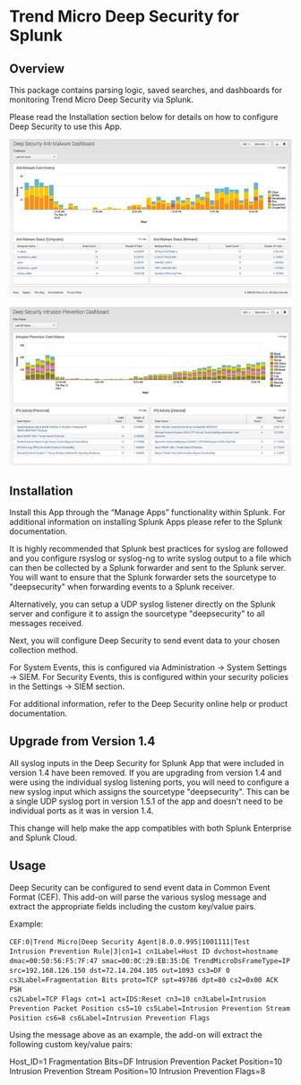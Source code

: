 Trend Micro Deep Security for Splunk
=========================

Overview
--------
This package contains parsing logic, saved searches, and dashboards for monitoring Trend Micro Deep Security via Splunk.

Please read the Installation section below for details on how to configure Deep Security to use this App.

![](/screenshots/antimalware_dashboard.png) 

![](/screenshots/ips_dashboard.png)

Installation
------------
Install this App through the “Manage Apps” functionality within Splunk. For additional information on installing Splunk Apps please refer to the Splunk documentation.

It is highly recommended that Splunk best practices for syslog are followed and you configure rsyslog or syslog-ng to write syslog output to a file which can then be collected by a Splunk forwarder and sent to the Splunk server. You will want to ensure that the Splunk forwarder sets the sourcetype to "deepsecurity" when forwarding events to a Splunk receiver.

Alternatively, you can setup a UDP syslog listener directly on the Splunk server and configure it to assign the sourcetype "deepsecurity" to all messages received.

Next, you will configure Deep Security to send event data to your chosen collection method.

For System Events, this is configured via Administration -> System Settings -> SIEM.
For Security Events, this is configured within your security policies in the Settings -> SIEM section.

For additional information, refer to the Deep Security online help or product documentation.

Upgrade from Version 1.4
------------
All syslog inputs in the Deep Security for Splunk App that were included in version 1.4 have been removed. If you are upgrading from version 1.4 and were using the individual syslog listening ports, you will need to configure a new syslog input which assigns the sourcetype "deepsecurity". This can be a single UDP syslog port in version 1.5.1 of the app and doesn't need to be individual ports as it was in version 1.4.

This change will help make the app compatibles with both Splunk Enterprise and Splunk Cloud.

Usage
------------
Deep Security can be configured to send event data in Common Event Format (CEF). This add-on will parse the various syslog message and extract the appropriate fields including the custom key/value pairs.

Example:

<code>CEF:0|Trend Micro|Deep Security Agent|8.0.0.995|1001111|Test Intrusion Prevention Rule|3|cn1=1 cn1Label=Host ID dvchost=hostname dmac=00:50:56:F5:7F:47 smac=00:0C:29:EB:35:DE TrendMicroDsFrameType=IP src=192.168.126.150 dst=72.14.204.105 out=1093 cs3=DF 0 cs3Label=Fragmentation Bits proto=TCP spt=49786 dpt=80 cs2=0x00 ACK PSH cs2Label=TCP Flags cnt=1 act=IDS:Reset cn3=10 cn3Label=Intrusion Prevention Packet Position cs5=10 cs5Label=Intrusion Prevention Stream Position cs6=8 cs6Label=Intrusion Prevention Flags</code>

Using the message above as an example, the add-on will extract the following custom key/value pairs:

Host_ID=1
Fragmentation Bits=DF
Intrusion Prevention Packet Position=10
Intrusion Prevention Stream Position=10
Intrusion Prevention Flags=8
